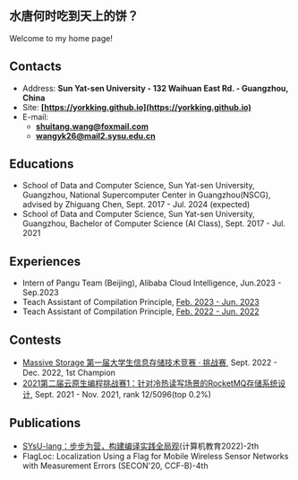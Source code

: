 ## 水唐何时吃到天上的饼？

Welcome to my home page!

## Contacts

- Address: **Sun Yat-sen University - 132 Waihuan East Rd. - Guangzhou, China**
- Site: **[https://yorkking.github.io](https://yorkking.github.io)**
- E-mail:
  - **[shuitang.wang@foxmail.com](mailto:shuitang.wang@foxmail.com)**
  - **[wangyk26@mail2.sysu.edu.cn](mailto:wangyk26@mail2.sysu.edu.cn)**

## Educations

- School of Data and Computer Science, Sun Yat-sen University, Guangzhou,  National Supercomputer Center in Guangzhou(NSCG), advised by Zhiguang Chen, Sept. 2017 - Jul. 2024 (expected)
- School of Data and Computer Science, Sun Yat-sen University, Guangzhou,  Bachelor of Computer Science (AI Class), Sept. 2017 - Jul. 2021

## Experiences

- Intern of Pangu Team (Beijing), Alibaba Cloud Intelligence, Jun.2023 - Sep.2023
- Teach Assistant of Compilation Principle, [Feb. 2023 - Jun. 2023](https://xianweiz.github.io/teach/dcs290/s2023.html)
- Teach Assistant of Compilation Principle, [Feb. 2022 - Jun. 2022](https://xianweiz.github.io/teach/dcs290/s2022.html)

## Contests

- [Massive Storage 第一届大学生信息存储技术竞赛 · 挑战赛](https://competition.huaweicloud.com/information/1000041751/introduction), Sept. 2022 - Dec. 2022, 1st Champion
- [2021第二届云原生编程挑战赛1：针对冷热读写场景的RocketMQ存储系统设计](https://tianchi.aliyun.com/competition/entrance/531922/information), Sept. 2021 - Nov. 2021, rank 12/5096(top 0.2%)

## Publications

- [SYsU-lang：步步为营，构建编译实践全局观](https://github.com/arcsysu/SYsU-lang-paper)(计算机教育2022)-2th
- FlagLoc: Localization Using a Flag for Mobile Wireless Sensor Networks with Measurement Errors (SECON'20, CCF-B)-4th
